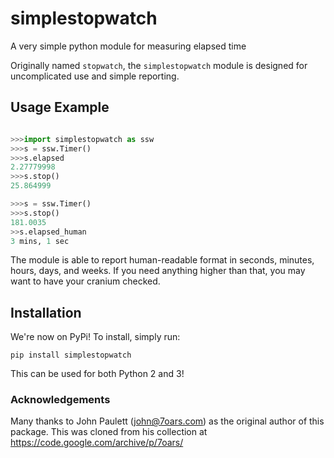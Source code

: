 # simplestopwatch
A very simple python module for measuring elapsed time

Originally named `stopwatch`, the `simplestopwatch` module is designed for uncomplicated use and simple reporting.

## Usage Example

```python

>>>import simplestopwatch as ssw
>>>s = ssw.Timer()
>>>s.elapsed
2.27779998
>>>s.stop()
25.864999

>>>s = ssw.Timer()
>>>s.stop()
181.0035
>>s.elapsed_human
3 mins, 1 sec
```

The module is able to report human-readable format in seconds, minutes, hours, days, and weeks. If you need anything higher than that, you may want to have your cranium checked.


## Installation

We're now on PyPi! To install, simply run:

`pip install simplestopwatch`

This can be used for both Python 2 and 3!

### Acknowledgements

Many thanks to John Paulett (john@7oars.com) as the original author of this package. This was cloned from his collection at https://code.google.com/archive/p/7oars/

